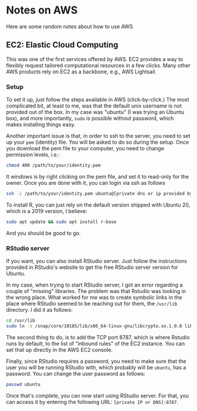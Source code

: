 # Notes on AWS

Here are some random notes about how to use AWS

## EC2: Elastic Cloud Computing

This was one of the first services offered by AWS. EC2 provides a way to flexibly
request tailored computational resources in a few clicks. Many other AWS products
rely on EC2 as a backbone, e.g., AWS Lightsail.

### Setup

To set it up, just follow the steps available in AWS (click-by-click.) The most
complicated bit, at least to me, was that the default unix username is not provided
out of the box. In my case was "ubuntu" (I was trying an Ubuntu box), and more
importantly, `sudo` is possible without password, which makes installing things
easy.

Another important issue is that, in order to ssh to the server, you need to
set up your `pem` (identity) file. You will be asked to do so during the
setup. Once you download the pem file to your computer, you need to change 
permission levels, i.e.:

```bash
chmod 400 /path/to/your/identity.pem
```

It windows is by right clicking on the pem file, and set it to read-only for
the owner. Once you are done with it, you can login via ssh as follows

```bash
ssh -i /path/to/your/identity.pem ubuntu@[private dns or ip provided by AWS]
```

To install R, you can just rely on the default version shipped with Ubuntu 20,
which is a 2019 version, I believe:

```bash
sudo apt update && sudo apt install r-base
```

And you should be good to go.

### RStudio server

If you want, you can also install RStudio server. Just follow the instructions
provided in RStudio's website to get the free RStudio server version for Ubuntu.

In my case, when trying to start RStudio server, I got an error regarding a couple
of "missing" libraries. The problem was that Rstudio was looking in the wrong place.
What worked for me was to create symbolic links in the place where RStudio seemed
to be reaching out for them, the `/usr/lib` directory. I did it as follows:

```bash
cd /usr/lib
sudo ln -s /snap/core/10185/lib/x86_64-linux-gnu/libcrypto.so.1.0.0 libcrypto.so.1.0.0
```

The second thing to do, is to add the TCP port 8787, which is where Rstudio
runs by default, to the list of "inbound rules" of the EC2 instance. You can
set that up directly in the AWS EC2 console. 

Finally, since RStudio requires a password, you need to make sure that the user
you will be running RStudio with, which probably will be `ubuntu`, has a password.
You can change the user password as follows:

```bash
passwd ubuntu
```

Once that's complete, you can now start using RStudio server. For that, you can
access it by entering the following URL: `[private IP or DNS]:8787`.

